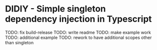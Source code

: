 # DIDIY - Simple singleton dependency injection in Typescript




TODO: fix build-release
TODO: write readme
TODO: make example work
TODO: additional example
TODO: rework to have additional scopes other than singleton